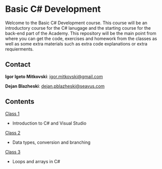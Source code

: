 # Basic C# Development
Welcome to the Basic C# Development course. This course will be an introductory course for the C# lanugage and the starting course for the back-end part of the Academy. This repository will be the main point from where you can get the code, exercises and homework from the classes as well as some extra materials such as extra code explanations or extra requierments.

## Contact
**Igor Igeto Mitkovski**: igor.mitkovski@gmail.com 

**Dejan Blazheski**: dejan.pblazheski@seavus.com

## Contents
[Class 1](https://github.com/sedc-codecademy/sedc7-05-oopcsharp/tree/master/g2/Class%201)
* Introduction to C# and Visual Studio

[Class 2](https://github.com/sedc-codecademy/sedc7-05-oopcsharp/tree/master/g2/Class%202)
* Data types, conversion and branching

[Class 3](https://github.com/sedc-codecademy/sedc7-05-oopcsharp/tree/master/g2/Class%203)
* Loops and arrays in C#